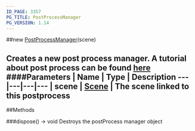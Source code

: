 ```yaml
---
ID_PAGE: 3357
PG_TITLE: PostProcessManager
PG_VERSION: 1.14
---
```

##new [PostProcessManager](page.php?p=3357)(scene)

Creates a new post process manager.
A tutorial about post process can be found [here](https://github.com/BabylonJS/Babylon.js/wiki/How-to-use-postprocesses)
####Parameters
 | Name | Type | Description
---|---|---|---
 | scene | [Scene](page.php?p=3274) | The scene linked to this postprocess
---



##Methods

###dispose() &rarr; void
Destroys the postProcess manager object

